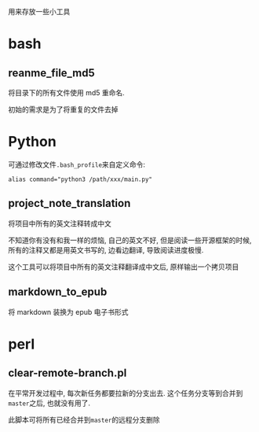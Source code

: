 用来存放一些小工具

# bash

## reanme_file_md5

将目录下的所有文件使用 md5 重命名. 

初始的需求是为了将重复的文件去掉

# Python

可通过修改文件`.bash_profile`来自定义命令: 

```shell
alias command="python3 /path/xxx/main.py"
```

## project_note_translation 

将项目中所有的英文注释转成中文

不知道你有没有和我一样的烦恼, 自己的英文不好, 但是阅读一些开源框架的时候, 所有的注释又都是用英文书写的, 边看边翻译, 导致阅读进度极慢. 

这个工具可以将项目中所有的英文注释翻译成中文后, 原样输出一个拷贝项目

## markdown_to_epub

将 markdown 装换为 epub 电子书形式

# perl

## clear-remote-branch.pl

在平常开发过程中, 每次新任务都要拉新的分支出去. 这个任务分支等到合并到`master`之后, 也就没有用了. 

此脚本可将所有已经合并到`master`的远程分支删除